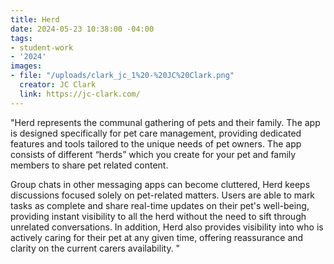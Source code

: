 ```yaml
---
title: Herd
date: 2024-05-23 10:38:00 -04:00
tags:
- student-work
- '2024'
images:
- file: "/uploads/clark_jc_1%20-%20JC%20Clark.png"
  creator: JC Clark
  link: https://jc-clark.com/
---
```


"Herd represents the communal gathering of pets and their family. The app is designed specifically for pet care management, providing dedicated features and tools tailored to the unique needs of pet owners. The app consists of different “herds” which you create for your pet and family members to share pet related content. 

Group chats in other messaging apps can become cluttered, Herd keeps discussions focused solely on pet-related matters. Users are able to mark tasks as complete and share real-time updates on their pet's well-being, providing instant visibility to all the herd without the need to sift through unrelated conversations. In addition, Herd also provides visibility into who is actively caring for their pet at any given time, offering reassurance and clarity on the current carers availability. 
"